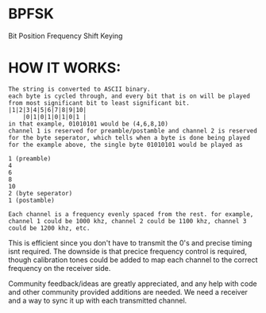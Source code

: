 # BPFSK
Bit Position Frequency Shift Keying

# HOW IT WORKS:
```
The string is converted to ASCII binary.
each byte is cycled through, and every bit that is on will be played from most significant bit to least significant bit.
|1|2|3|4|5|6|7|8|9|10|
    |0|1|0|1|0|1|0|1 |
in that example, 01010101 would be (4,6,8,10)
channel 1 is reserved for preamble/postamble and channel 2 is reserved for the byte seperator, which tells when a byte is done being played
for the example above, the single byte 01010101 would be played as

1 (preamble)
4
6
8
10
2 (byte seperator)
1 (postamble)

Each channel is a frequency evenly spaced from the rest. for example, channel 1 could be 1000 khz, channel 2 could be 1100 khz, channel 3 could be 1200 khz, etc.
```
This is efficient since you don't have to transmit the 0's and precise timing isnt required. The downside is that precice frequency control is required, though calibration tones could be added to map each channel to the correct frequency on the receiver side.

Community feedback/ideas are greatly appreciated, and any help with code and other community provided additions are needed.
We need a receiver and a way to sync it up with each transmitted channel.
